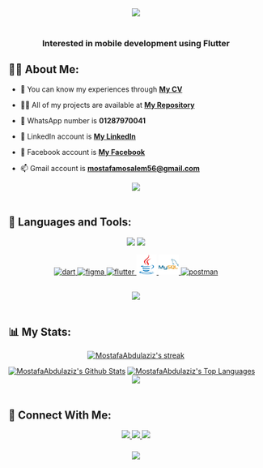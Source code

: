 <div align="center">
    <img src="https://readme-typing-svg.herokuapp.com/?font=Righteous&size=35&center=true&vCenter=true&width=500&height=70&duration=4000&lines=Hi+There!+👋;+I'm+Mosafa+Abdel+Aziz!+😎;" />
</div>

<br>
<h3 align="center">Interested in mobile development using Flutter</h3>

## 🙋‍♂️ About Me:

- 📅 You can know my experiences through **[My CV](https://drive.google.com/file/d/1r0ghKixZLOfVtSwl57Et9om6lVZU5YMc/view?usp=sharing)**

- 👨‍💻 All of my projects are available at **[My Repository](https://github.com/MostafaAbdulaziz?tab=repositories)**

- 📱 WhatsApp number is **01287970041**

- 🎳 LinkedIn account is **[My LinkedIn](www.linkedin.com/in/mostafa-abdulaziz-053b79206)**

- 🚡 Facebook account is  **[My Facebook](https://www.facebook.com/profile.php?id=100006514513730)**

- 📫 Gmail account is  **mostafamosalem56@gmail.com**





<div align="center">
    <img src="https://user-images.githubusercontent.com/73097560/115834477-dbab4500-a447-11eb-908a-139a6edaec5c.gif" />
</div>
<br>

## 🚀 Languages and Tools:
<div align="center">
    <img src="https://skillicons.dev/icons?i=flutter,dart,firebase,java" />
    <img src="https://skillicons.dev/icons?i=github,androidstudio,figma,postman" /><br>
</div>

<p align="center"> <a href="https://dart.dev" target="_blank" rel="noreferrer"> <img src="https://www.vectorlogo.zone/logos/dartlang/dartlang-icon.svg" alt="dart" width="40" height="40"/> </a> <a href="https://www.figma.com/" target="_blank" rel="noreferrer"> <img src="https://www.vectorlogo.zone/logos/figma/figma-icon.svg" alt="figma" width="40" height="40"/> <a href="https://flutter.dev" target="_blank" rel="noreferrer"> <img src="https://www.vectorlogo.zone/logos/flutterio/flutterio-icon.svg" alt="flutter" width="40" height="40"/> </a> <a href="https://www.java.com" target="_blank" rel="noreferrer"> <img src="https://raw.githubusercontent.com/devicons/devicon/master/icons/java/java-original.svg" alt="java" width="40" height="40"/> </a> <a href="https://www.mysql.com/" target="_blank" rel="noreferrer"> <img src="https://raw.githubusercontent.com/devicons/devicon/master/icons/mysql/mysql-original-wordmark.svg" alt="mysql" width="40" height="40"/> </a> <a href="https://postman.com" target="_blank" rel="noreferrer"> <img src="https://www.vectorlogo.zone/logos/getpostman/getpostman-icon.svg" alt="postman" width="40" height="40"/> </a> </p>

<br>
<div align="center">
    <img src="https://user-images.githubusercontent.com/73097560/115834477-dbab4500-a447-11eb-908a-139a6edaec5c.gif" />
</div>
<br>

## 📊 My Stats:

<p align="center">
    <a href="https://github.com/MostafaAbdulaziz/github-readme-streak-stats">
        <img title="🔥 Get streak stats for your profile at git.io/streak-stats" alt="MostafaAbdulaziz's streak" src="https://github-readme-streak-stats.herokuapp.com/?user=MostafaAbdulaziz&theme=black-ice&hide_border=true&stroke=0000&background=060A0CD0"/>
    </a>
</p>
<a href="https://github.com/MostafaAbdulaziz/github-readme-stats"><img alt="MostafaAbdulaziz's Github Stats" src="https://github-readme-stats.vercel.app/api?username=MostafaAbdulaziz&show_icons=true&count_private=true&theme=react&hide_border=true&bg_color=0D1117" /></a>
<a href="https://github.com/MostafaAbdulaziz/github-readme-stats"><img alt="MostafaAbdulaziz's Top Languages" src="https://github-readme-stats.vercel.app/api/top-langs/?username=MostafaAbdulaziz&langs_count=8&count_private=true&layout=compact&theme=react&hide_border=true&bg_color=0D1117" /></a>

<br>
<div align="center">
    <img src="https://user-images.githubusercontent.com/73097560/115834477-dbab4500-a447-11eb-908a-139a6edaec5c.gif" />
</div>
<br>

## 🤝 Connect With Me:

<div align="center">
    <a href="www.linkedin.com/in/mostafa-abdulaziz-053b79206" target="_blank">
        <img src="https://img.shields.io/badge/LinkedIn-0077B5?style=for-the-badge&logo=linkedin&logoColor=white" target="_blank" />
    </a>
  <a href="mailto:mostafamosalem56@gmail.com">
    <img src="https://img.shields.io/badge/Gmail-333333?style=for-the-badge&logo=gmail&logoColor=red" />
  </a>
        <a href="https://www.facebook.com/profile.php?id=100006514513730">
    <img src="https://img.shields.io/badge/Facebook-0077B5?style=for-the-badge&logoColor=white" />
  </a>
</div>

<h3 align="center">
    <img src="https://readme-typing-svg.herokuapp.com/?font=Righteous&size=25&center=true&vCenter=true&width=500&height=70&duration=4000&lines=Thanks+for+visiting!+❤️;I'm+Long+Life+Learner">
</h3>
